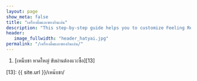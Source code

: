 ```yaml
---
layout: page
show_meta: false
title: "เครื่องดื่มและของกินเล่น"
description: "This step-by-step guide helps you to customize Feeling Responsive to your needs."
header:
   image_fullwidth: "header_hatyai.jpg"
permalink: "/เครื่องดื่มและของกินเล่น/"
---
```



1. [เหน็บชา หาดใหญ่ ขับผ่านต้องแวะซื้อ][13] 





 [13]: {{ site.url }}/เหน๊บชา/
